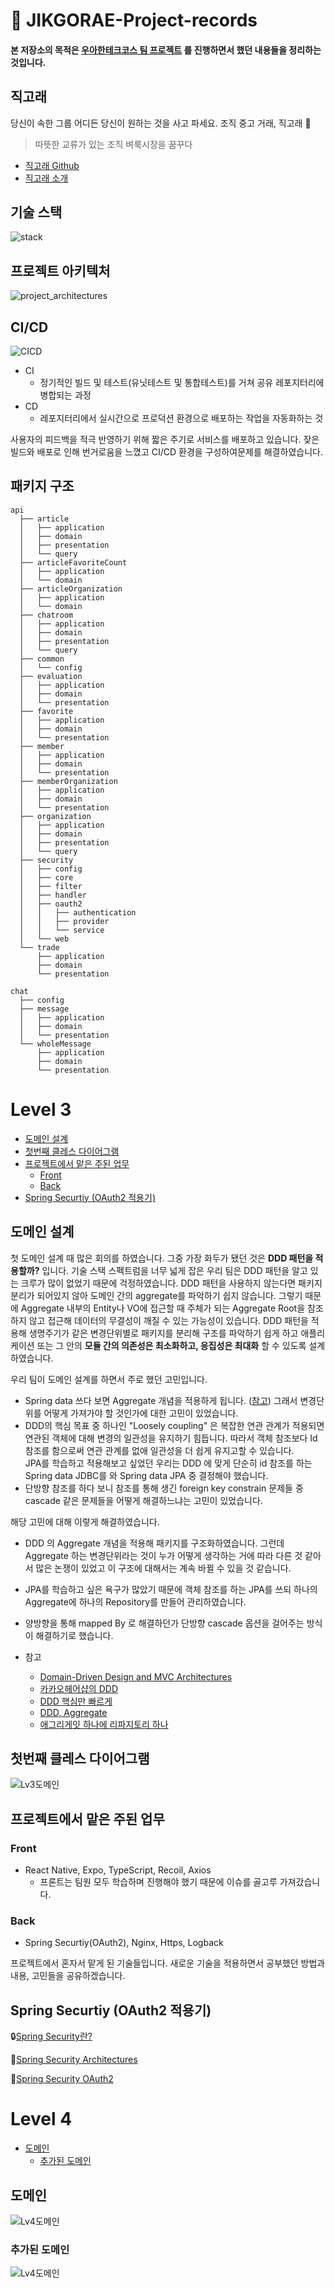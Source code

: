 # 🐳 JIKGORAE-Project-records
#### 본 저장소의 목적은 [우아한테크코스 팀 프로젝트](https://github.com/woowacourse-teams) 를 진행하면서 했던 내용들을 정리하는 것입니다.  

## 직고래 
당신이 속한 그룹 어디든 당신이 원하는 것을 사고 파세요. 조직 중고 거래, 직고래 🐳

> 따뜻한 교류가 있는 조직 벼룩시장을 꿈꾸다

- [직고래 Github](https://github.com/woowacourse-teams/2020-seller-lee-company)
- [직고래 소개](https://sites.google.com/woowahan.com/wooteco-demo/직고래/)

## 기술 스택
![stack](images/stack.png)

## 프로젝트 아키텍처
![project_architectures](images/project_architectures.png)
## CI/CD
![CICD](images/CICD.png)
- CI
    - 정기적인 빌드 및 테스트(유닛테스트 및 통합테스트)를 거쳐 공유 레포지터리에 병합되는 과정
- CD
    - 레포지터리에서 실시간으로 프로덕션 환경으로 배포하는 작업을 자동화하는 것     

사용자의 피드백을 적극 반영하기 위해 짧은 주기로 서비스를 배포하고 있습니다.
잦은 빌드와 배포로 인해 번거로움을 느꼈고 CI/CD 환경을 구성하여문제를 해결하였습니다.
## 패키지 구조
```gherkin
api
  ├── article
  │   ├── application
  │   ├── domain
  │   ├── presentation
  │   └── query
  ├── articleFavoriteCount
  │   ├── application
  │   └── domain
  ├── articleOrganization
  │   ├── application
  │   └── domain
  ├── chatroom
  │   ├── application
  │   ├── domain
  │   ├── presentation
  │   └── query
  ├── common
  │   └── config
  ├── evaluation
  │   ├── application
  │   ├── domain
  │   └── presentation
  ├── favorite
  │   ├── application
  │   ├── domain
  │   └── presentation
  ├── member
  │   ├── application
  │   ├── domain
  │   └── presentation
  ├── memberOrganization
  │   ├── application
  │   ├── domain
  │   └── presentation
  ├── organization
  │   ├── application
  │   ├── domain
  │   ├── presentation
  │   └── query
  ├── security
  │   ├── config
  │   ├── core
  │   ├── filter
  │   ├── handler
  │   ├── oauth2
  │   │   ├── authentication
  │   │   ├── provider
  │   │   └── service
  │   └── web
  └── trade
      ├── application
      ├── domain
      └── presentation
```
```gherkin
chat
  ├── config
  ├── message
  │   ├── application
  │   ├── domain
  │   └── presentation
  └── wholeMessage
      ├── application
      ├── domain
      └── presentation
```

# Level 3
  * [도메인 설계](#도메인-설계)
  * [첫번째 클레스 다이어그램](#첫번째-클레스-다이어그램)
  * [프로젝트에서 맡은 주된 업무](#프로젝트에서-맡은-주된-업무)
    + [Front](#front)
    + [Back](#back)
  * [Spring Securtiy (OAuth2 적용기)](#spring-securtiy-oauth2-적용기)
  
## 도메인 설계
첫 도메인 설계 때 많은 회의를 하였습니다. 그중 가장 화두가 됐던 것은 **DDD 패턴을 적용할까?** 입니다.
기술 스택 스펙트럼을 너무 넓게 잡은 우리 팀은 DDD 패턴을 알고 있는 크루가 많이 없었기 때문에 걱정하였습니다.
DDD 패턴을 사용하지 않는다면 패키지 분리가 되어있지 않아 도메인 간의 aggregate를 파악하기 쉽지 않습니다.
그렇기 때문에 Aggregate 내부의 Entity나 VO에 접근할 때 주체가 되는 Aggregate Root을 참조하지 않고 접근해 데이터의 무결성이 깨질 수 있는 가능성이 있습니다.
DDD 패턴을 적용해 생명주기가 같은 변경단위별로 패키지를 분리해 구조를 파악하기 쉽게 하고 애플리케이션 또는 그 안의 **모듈 간의 의존성은 최소화하고, 응집성은 최대화**
할 수 있도록 설계하였습니다.

우리 팀이 도메인 설계를 하면서 주로 했던 고민입니다.
- Spring data 쓰다 보면 Aggregate 개념을 적용하게 됩니다. ([참고](https://www.slideshare.net/HyeonSeokChoi/ddd-repository)) 그래서 변경단위를 어떻게 가져가야 할 것인가에 대한 고민이 있었습니다.
- DDD의 핵심 목표 중 하나인 "Loosely coupling" 은 복잡한 연관 관계가 적용되면 연관된 객체에 대해 변경의 일관성을 유지하기 힘듭니다. 따라서 객체 참조보다
Id 참조를 함으로써 연관 관계를 없애 일관성을 더 쉽게 유지고할 수 있습니다. <br/>
JPA를 학습하고 적용해보고 싶었던 우리는 DDD 에 맞게 단순히 id 참조를 하는 Spring data JDBC를 와 Spring data JPA 중 결정해야 했습니다.
- 단방향 참조를 하다 보니 참조를 통해 생긴 foreign key constrain 문제들 중 cascade 같은 문제들을 어떻게 해결하느냐는 고민이 있었습니다.

해당 고민에 대해 이렇게 해결하였습니다.
- DDD 의 Aggregate 개념을 적용해 패키지를 구조화하였습니다.
그런데 Aggregate 하는 변경단위라는 것이 누가 어떻게 생각하는 거에 따라 다른 것 같아서 많은 논쟁이 있었고 이 구조에 대해서는 계속 바뀔 수 있을 것 같습니다.
- JPA를 학습하고 싶은 욕구가 많았기 때문에 객체 참조를 하는 JPA를 쓰되 하나의 Aggregate에 하나의 Repository를 만들어 관리하였습니다.
- 양방향을 통해 mapped By 로 해결하던가 단방향 cascade 옵션을 걸어주는 방식이 해결하기로 했습니다.

- 참고
    - [Domain-Driven Design and MVC Architectures](https://blog.fedecarg.com/2009/03/11/domain-driven-design-and-mvc-architectures/)
    - [카카오헤어샵의 DDD](https://brunch.co.kr/@cg4jins/7) 
    - [DDD 핵심만 빠르게](https://happycloud-lee.tistory.com/94)
    - [DDD, Aggregate](https://medium.com/@chanhyeonglee/ddd-aggregate-애그리거트-98d9c1313c23)
    - [애그리게잇 하나에 리파지토리 하나](https://medium.com/@SlackBeck/애그리게잇-하나에-리파지토리-하나-f97a69662f63)
    
## 첫번째 클레스 다이어그램
![Lv3도메인](images/Lv3_domain.png) 

## 프로젝트에서 맡은 주된 업무
### Front
- React Native, Expo, TypeScript, Recoil, Axios
    - 프론트는 팀원 모두 학습하며 진행해야 했기 때문에 이슈를 골고루 가져갔습니다.
### Back
- Spring Securtiy(OAuth2), Nginx, Https, Logback

프로젝트에서 혼자서 맡게 된 기술들입니다. 새로운 기술을 적용하면서 공부했던 방법과 내용, 고민들을 공유하겠습니다.

## Spring Securtiy (OAuth2 적용기)
🔒[Spring Security란?](security/Security.md)

🔑[Spring Security Architectures](security/SecurityArchitectures.md)

🤵[Spring Security OAuth2]()

# Level 4
 * [도메인](#도메인)
    + [추가된 도메인](#추가된-도메인)
## 도메인
![Lv4도메인](images/Lv4_domain.png)
### 추가된 도메인
![Lv4도메인](images/Lv4_additional_domain.png)
